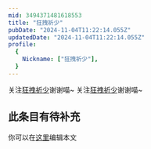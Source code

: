 ```yaml
---
mid: 3494371481618553
title: "狂拽祈少"
pubDate: "2024-11-04T11:22:14.055Z"
updatedDate: "2024-11-04T11:22:14.055Z"
profile:
  {
    Nickname: ["狂拽祈少"],
  }
---
```


关注[狂拽祈少](https://space.bilibili.com/3494371481618553)谢谢喵~ 关注[狂拽祈少](https://space.bilibili.com/3494371481618553)谢谢喵~

## 此条目有待补充
你可以在[这里](https://github.com/Yuhanawa/VTuber.ICU/edit/master/src/content/v/狂拽祈少/index.md)编辑本文
